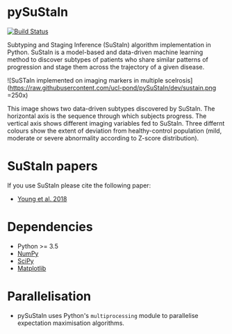 pySuStaIn
============

[![Build Status](https://travis-ci.org/ucl-pond/pySuStaIn.svg?branch=master)](https://travis-ci.org/ucl-pond/pySuStaIn)

Subtyping and Staging Inference (SuStaIn) algorithm implementation in Python. SuStaIn is a model-based and data-driven machine learning method to 
discover subtypes of patients who share similar patterns of progression and stage them across the trajectory of a given disease.

![SuSTaIn implemented on imaging markers in multiple scelrosis](https://raw.githubusercontent.com/ucl-pond/pySuStaIn/dev/sustain.png =250x)

This image shows two data-driven subtypes discovered by SuStaIn. The horizontal axis is the sequence through which subjects progress. The vertical axis shows different imaging variables fed to SuStaIn. Three differnt colours show the extent of deviation from healthy-control population (mild, moderate or severe abnormality according to Z-score distribution). 

SuStaIn papers
============

If you use SuStaIn please cite the following paper:

- [Young et al. 2018](https://doi.org/10.1038/s41467-018-05892-0)

Dependencies
============
- Python >= 3.5 
- [NumPy](https://github.com/numpy/numpy)
- [SciPy](https://github.com/scipy/scipy)
- [Matplotlib](https://github.com/matplotlib/matplotlib)

Parallelisation
===============
- pySuStaIn uses Python's `multiprocessing` module to parallelise expectation maximisation algorithms.
